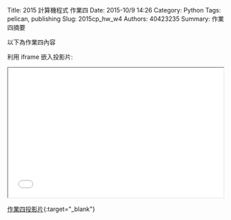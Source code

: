 Title: 2015 計算機程式 作業四
Date: 2015-10/9 14:26
Category: Python
Tags: pelican, publishing
Slug: 2015cp_hw_w4
Authors: 40423235
Summary: 作業四摘要

以下為作業四內容

利用 iframe 嵌入投影片:

<iframe src="40423235_cp_w4_p.html" width="500" height="300"></iframe>

[作業四投影片](40423235_cp_w4_p.html){:target="_blank"}